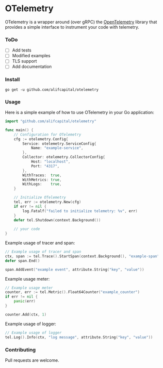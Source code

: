 # OTelemetry

OTelemetry is a wrapper around (over gRPC) the [OpenTelemetry](https://opentelemetry.io/) library
that provides a simple interface to instrument your code with telemetry.

### ToDo
- [ ] Add tests
- [ ] Modified examples
- [ ] TLS support
- [ ] Add documentation

### Install

```shell
go get -u github.com/alifcapital/otelemetry
```


### Usage

Here is a simple example of how to use OTelemetry in your Go application:

```go
import "github.com/alifcapital/otelemetry"

func main() {
	// Configuration for OTelemetry
	cfg := otelemetry.Config{
		Service: otelemetry.ServiceConfig{
			Name: "example-service",
		},
		Collector: otelemetry.CollectorConfig{
			Host: "localhost",
			Port: "4317",
		},
		WithTraces:  true,
		WithMetrics: true,
		WithLogs:    true,
	}

	// Initialize OTelemetry
	tel, err := otelemetry.New(cfg)
	if err != nil {
		log.Fatalf("failed to initialize telemetry: %v", err)
	}
	defer tel.Shutdown(context.Background())
	
	// your code 
}	
```

Example usage of tracer and span:
```go
// Example usage of tracer and span
ctx, span := tel.Trace().StartSpan(context.Background(), "example-span")
defer span.End()

span.AddEvent("example event", attribute.String("key", "value"))
```

Example usage meter:

```go
// Example usage meter
counter, err := tel.Metric().Float64Counter("example_counter")
if err != nil {
    panic(err)
}

counter.Add(ctx, 1)
```

Example usage of logger:

```go
// Example usage of logger
tel.Log().Info(ctx, "log message", attribute.String("key", "value"))
```

### Contributing

Pull requests are welcome.
